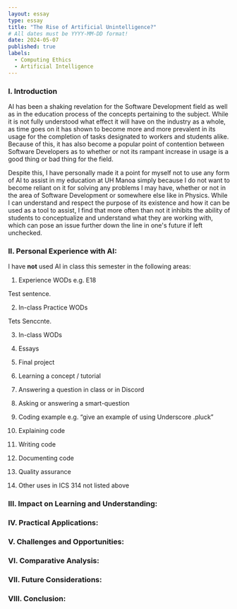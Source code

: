 ```yaml
---
layout: essay
type: essay
title: "The Rise of Artificial Unintelligence?"
# All dates must be YYYY-MM-DD format!
date: 2024-05-07
published: true
labels:
  - Computing Ethics
  - Artificial Intelligence
---
```


### I. Introduction

AI has been a shaking revelation for the Software Development field as well as in the education process of the concepts pertaining to the subject. While it is not fully understood what effect it will have on the industry as a whole, as time goes on it has shown to become more and more prevalent in its usage for the completion of tasks designated to workers and students alike. Because of this, it has also become a popular point of contention between Software Developers as to whether or not its rampant increase in usage is a good thing or bad thing for the field. 

Despite this, I have personally made it a point for myself not to use any form of AI to assist in my education at UH Manoa simply because I do not want to become reliant on it for solving any problems I may have, whether or not in the area of Software Development or somewhere else like in Physics. While I can understand and respect the purpose of its existence and how it can be used as a tool to assist, I find that more often than not it inhibits the ability of students to conceptualize and understand what they are working with, which can pose an issue further down the line in one's future if left unchecked.

### II. Personal Experience with AI:
I have **not** used AI in class this semester in the following areas:

  1. Experience WODs e.g. E18

  Test sentence.

  2. In-class Practice WODs

  Tets Senccnte.

  3. In-class WODs

  4. Essays

  5. Final project

  6. Learning a concept / tutorial

  7. Answering a question in class or in Discord

  8. Asking or answering a smart-question

  9. Coding example e.g. “give an example of using Underscore .pluck”

  10. Explaining code

  11. Writing code

  12. Documenting code

  13. Quality assurance 

  14. Other uses in ICS 314 not listed above


### III. Impact on Learning and Understanding:


### IV. Practical Applications:


### V. Challenges and Opportunities:


### VI. Comparative Analysis:


### VII. Future Considerations:


### VIII. Conclusion:
